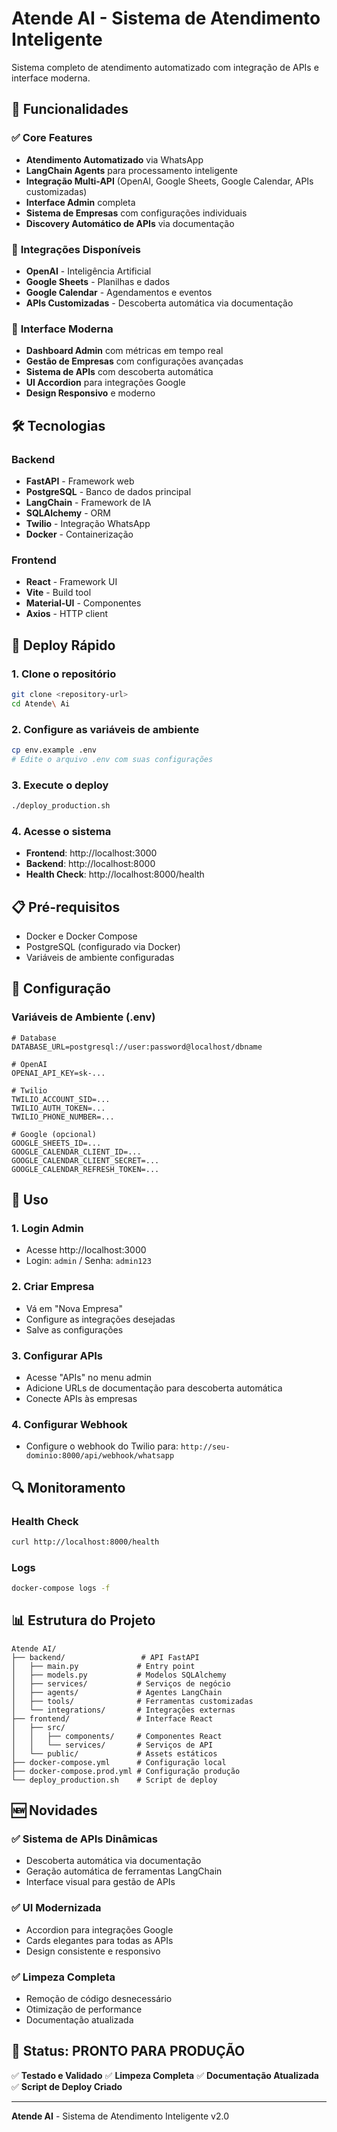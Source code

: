# Atende AI - Sistema de Atendimento Inteligente

Sistema completo de atendimento automatizado com integração de APIs e interface moderna.

## 🚀 Funcionalidades

### ✅ **Core Features**
- **Atendimento Automatizado** via WhatsApp
- **LangChain Agents** para processamento inteligente
- **Integração Multi-API** (OpenAI, Google Sheets, Google Calendar, APIs customizadas)
- **Interface Admin** completa
- **Sistema de Empresas** com configurações individuais
- **Discovery Automático de APIs** via documentação

### 🔧 **Integrações Disponíveis**
- **OpenAI** - Inteligência Artificial
- **Google Sheets** - Planilhas e dados
- **Google Calendar** - Agendamentos e eventos
- **APIs Customizadas** - Descoberta automática via documentação

### 🎨 **Interface Moderna**
- **Dashboard Admin** com métricas em tempo real
- **Gestão de Empresas** com configurações avançadas
- **Sistema de APIs** com descoberta automática
- **UI Accordion** para integrações Google
- **Design Responsivo** e moderno

## 🛠️ Tecnologias

### Backend
- **FastAPI** - Framework web
- **PostgreSQL** - Banco de dados principal
- **LangChain** - Framework de IA
- **SQLAlchemy** - ORM
- **Twilio** - Integração WhatsApp
- **Docker** - Containerização

### Frontend
- **React** - Framework UI
- **Vite** - Build tool
- **Material-UI** - Componentes
- **Axios** - HTTP client

## 🚀 Deploy Rápido

### 1. Clone o repositório
```bash
git clone <repository-url>
cd Atende\ Ai
```

### 2. Configure as variáveis de ambiente
```bash
cp env.example .env
# Edite o arquivo .env com suas configurações
```

### 3. Execute o deploy
```bash
./deploy_production.sh
```

### 4. Acesse o sistema
- **Frontend**: http://localhost:3000
- **Backend**: http://localhost:8000
- **Health Check**: http://localhost:8000/health

## 📋 Pré-requisitos

- Docker e Docker Compose
- PostgreSQL (configurado via Docker)
- Variáveis de ambiente configuradas

## 🔧 Configuração

### Variáveis de Ambiente (.env)
```env
# Database
DATABASE_URL=postgresql://user:password@localhost/dbname

# OpenAI
OPENAI_API_KEY=sk-...

# Twilio
TWILIO_ACCOUNT_SID=...
TWILIO_AUTH_TOKEN=...
TWILIO_PHONE_NUMBER=...

# Google (opcional)
GOOGLE_SHEETS_ID=...
GOOGLE_CALENDAR_CLIENT_ID=...
GOOGLE_CALENDAR_CLIENT_SECRET=...
GOOGLE_CALENDAR_REFRESH_TOKEN=...
```

## 🎯 Uso

### 1. Login Admin
- Acesse http://localhost:3000
- Login: `admin` / Senha: `admin123`

### 2. Criar Empresa
- Vá em "Nova Empresa"
- Configure as integrações desejadas
- Salve as configurações

### 3. Configurar APIs
- Acesse "APIs" no menu admin
- Adicione URLs de documentação para descoberta automática
- Conecte APIs às empresas

### 4. Configurar Webhook
- Configure o webhook do Twilio para: `http://seu-dominio:8000/api/webhook/whatsapp`

## 🔍 Monitoramento

### Health Check
```bash
curl http://localhost:8000/health
```

### Logs
```bash
docker-compose logs -f
```

## 📊 Estrutura do Projeto

```
Atende AI/
├── backend/                 # API FastAPI
│   ├── main.py             # Entry point
│   ├── models.py           # Modelos SQLAlchemy
│   ├── services/           # Serviços de negócio
│   ├── agents/             # Agentes LangChain
│   ├── tools/              # Ferramentas customizadas
│   └── integrations/       # Integrações externas
├── frontend/               # Interface React
│   ├── src/
│   │   ├── components/     # Componentes React
│   │   └── services/       # Serviços de API
│   └── public/             # Assets estáticos
├── docker-compose.yml      # Configuração local
├── docker-compose.prod.yml # Configuração produção
└── deploy_production.sh    # Script de deploy
```

## 🆕 Novidades

### ✅ **Sistema de APIs Dinâmicas**
- Descoberta automática via documentação
- Geração automática de ferramentas LangChain
- Interface visual para gestão de APIs

### ✅ **UI Modernizada**
- Accordion para integrações Google
- Cards elegantes para todas as APIs
- Design consistente e responsivo

### ✅ **Limpeza Completa**
- Remoção de código desnecessário
- Otimização de performance
- Documentação atualizada

## 🚀 Status: **PRONTO PARA PRODUÇÃO**

✅ **Testado e Validado**
✅ **Limpeza Completa**
✅ **Documentação Atualizada**
✅ **Script de Deploy Criado**

---

**Atende AI** - Sistema de Atendimento Inteligente v2.0 